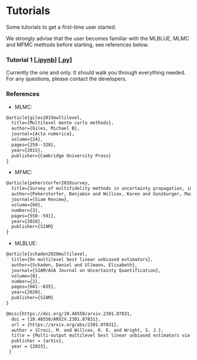 # Tutorials

Some tutorials to get a first-time user started.

We strongly advise that the user becomes familiar with the MLBLUE, MLMC and MFMC methods before starting, see references below.

### Tutorial 1 [[.ipynb](01_tutorial.ipynb)] [[.py](01_tutorial.py)]

Currently the one and only. It should walk you through everything needed. For any questions, please contact the developers.

### References

* MLMC:
```tex
@article{giles2015multilevel,
  title={Multilevel monte carlo methods},
  author={Giles, Michael B},
  journal={Acta numerica},
  volume={24},
  pages={259--328},
  year={2015},
  publisher={Cambridge University Press}
}
```

* MFMC:

```tex
@article{peherstorfer2018survey,
  title={Survey of multifidelity methods in uncertainty propagation, inference, and optimization},
  author={Peherstorfer, Benjamin and Willcox, Karen and Gunzburger, Max},
  journal={Siam Review},
  volume={60},
  number={3},
  pages={550--591},
  year={2018},
  publisher={SIAM}
}
```

* MLBLUE:

```tex
@article{schaden2020multilevel,
  title={On multilevel best linear unbiased estimators},
  author={Schaden, Daniel and Ullmann, Elisabeth},
  journal={SIAM/ASA Journal on Uncertainty Quantification},
  volume={8},
  number={2},
  pages={601--635},
  year={2020},
  publisher={SIAM}
}

@misc{https://doi.org/10.48550/arxiv.2301.07831,
  doi = {10.48550/ARXIV.2301.07831},
  url = {https://arxiv.org/abs/2301.07831},
  author = {Croci, M. and Willcox, K. E. and Wright, S. J.},  
  title = {Multi-output multilevel best linear unbiased estimators via semidefinite programming},
  publisher = {arXiv},
  year = {2023},
 }
```
